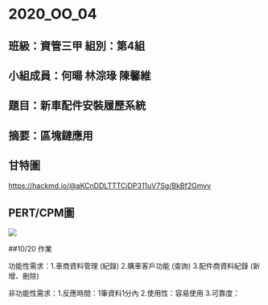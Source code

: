 # 2020_OO_04

## 班級：資管三甲  組別：第4組

## 小組成員：何暘 林淙琭 陳馨維

## 題目：新車配件安裝履歷系統

## 摘要：區塊鏈應用


## 甘特圖

<https://hackmd.io/@aKCnDDLTTTCjDP311uV7Sg/BkBf2Gmvv>

## PERT/CPM圖
![](https://i.imgur.com/MCCJTYz.jpg)


##10/20 作業

功能性需求：1.車商資料管理 (紀錄)
           2.購車客戶功能 (查詢)
           3.配件商資料紀錄 (新增、刪除)

非功能性需求：1.反應時間：1筆資料1分內
             2.使用性：容易使用
             3.可靠度：
